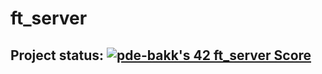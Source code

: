 # ft_server

## Project status: [![pde-bakk's 42 ft_server Score](https://badge42.vercel.app/api/v2/cl1kxvlgu002109lfx5bumh9s/project/1640490)](https://github.com/JaeSeoKim/badge42)

